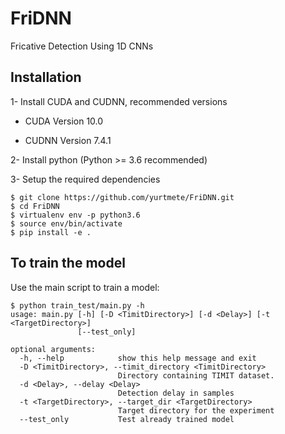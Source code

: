 # FriDNN
Fricative Detection Using 1D CNNs

## Installation

1- Install CUDA and CUDNN, recommended versions

* CUDA Version 10.0

* CUDNN Version 7.4.1

2- Install python (Python >= 3.6 recommended)

3- Setup the required dependencies

```
$ git clone https://github.com/yurtmete/FriDNN.git 
$ cd FriDNN
$ virtualenv env -p python3.6
$ source env/bin/activate
$ pip install -e .
```
## To train the model

Use the main script to train a model:

```
$ python train_test/main.py -h
usage: main.py [-h] [-D <TimitDirectory>] [-d <Delay>] [-t <TargetDirectory>]
               [--test_only]

optional arguments:
  -h, --help            show this help message and exit
  -D <TimitDirectory>, --timit_directory <TimitDirectory>
                        Directory containing TIMIT dataset.
  -d <Delay>, --delay <Delay>
                        Detection delay in samples
  -t <TargetDirectory>, --target_dir <TargetDirectory>
                        Target directory for the experiment
  --test_only           Test already trained model
```